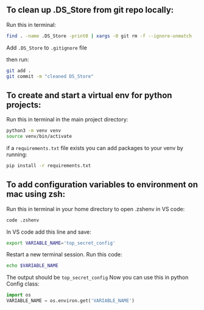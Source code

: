 ## To clean up .DS_Store from git repo locally:
Run this in terminal:
```bash
find . -name .DS_Store -print0 | xargs -0 git rm -f --ignore-unmatch
```
Add `.DS_Store` to `.gitignore` file

then run:
```bash
git add .
git commit -m "cleaned DS_Store"
```

## To create and start a virtual env for python projects:
Run this in terminal in the main project directory:
```bash
python3 -m venv venv
source venv/bin/activate
```
if a ```requirements.txt``` file exists you can add packages to your venv by running:
```bash
pip install -r requirements.txt
```

## To add configuration variables to environment on mac using zsh:
Run this in terminal in your home directory to open .zshenv in VS code:

```zsh
code .zshenv
```
In VS code add this line and save:
```zsh
export VARIABLE_NAME='top_secret_config'
```
Restart a new terminal session. Run this code:
```zsh
echo $VARIABLE_NAME
```
The output should be ```top_secret_config```
Now you can use this in python Config class:
```python
import os
VARIABLE_NAME = os.environ.get('VARIABLE_NAME')
```
